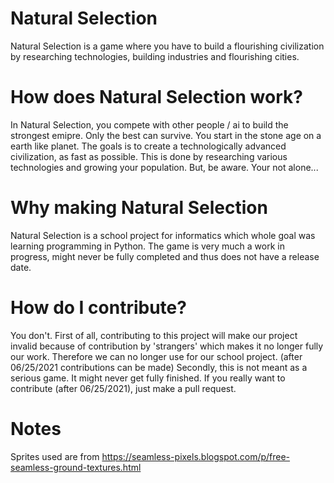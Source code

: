 # Natural Selection
Natural Selection is a game where you have to build a flourishing civilization by researching technologies, building industries and flourishing cities. 

# How does Natural Selection work?
In Natural Selection, you compete with other people / ai to build the strongest emipre. Only the best can survive. You start in the stone age on a earth like planet. The goals is to create a technologically advanced civilization, as fast as possible. This is done by researching various technologies and growing your population. But, be aware. Your not alone...

# Why making Natural Selection
Natural Selection is a school project for informatics which whole goal was learning programming in Python. 
The game is very much a work in progress, might never be fully completed and thus does not have a release date. 

# How do I contribute?
You don't. First of all, contributing to this project will make our project invalid because of contribution by 'strangers' which makes it no longer fully our work. Therefore we can no longer use for our school project. (after 06/25/2021 contributions can be made)
Secondly, this is not meant as a serious game. It might never get fully finished.
If you really want to contribute (after 06/25/2021), just make a pull request.

# Notes
Sprites used are from https://seamless-pixels.blogspot.com/p/free-seamless-ground-textures.html
